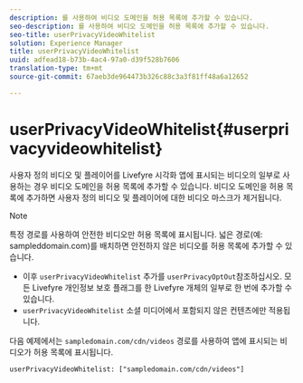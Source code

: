 ```yaml
---
description: 를 사용하여 비디오 도메인을 허용 목록에 추가할 수 있습니다.
seo-description: 를 사용하여 비디오 도메인을 허용 목록에 추가할 수 있습니다.
seo-title: userPrivacyVideoWhitelist
solution: Experience Manager
title: userPrivacyVideoWhitelist
uuid: adfead18-b73b-4ac4-97a0-d39f528b7606
translation-type: tm+mt
source-git-commit: 67aeb3de964473b326c88c3a3f81ff48a6a12652

---
```



# userPrivacyVideoWhitelist{#userprivacyvideowhitelist}

사용자 정의 비디오 및 플레이어를 Livefyre 시각화 앱에 표시되는 비디오의 일부로 사용하는 경우 비디오 도메인을 허용 목록에 추가할 수 있습니다. 비디오 도메인을 허용 목록에 추가하면 사용자 정의 비디오 및 플레이어에 대한 비디오 마스크가 제거됩니다.

>[!NOTE]
>
>특정 경로를 사용하여 안전한 비디오만 허용 목록에 표시됩니다. 넓은 경로(예: sampleddomain.com)를 배치하면 안전하지 않은 비디오를 허용 목록에 추가할 수 있습니다.

* 이후 `userPrivacyVideoWhitelist` 추가를 `userPrivacyOptOut`참조하십시오. 모든 Livefyre 개인정보 보호 플래그를 한 Livefyre 개체의 일부로 한 번에 추가할 수 있습니다.
* `userPrivacyVideoWhitelist` 소셜 미디어에서 포함되지 않은 컨텐츠에만 적용됩니다.

다음 예제에서는 `sampledomain.com/cdn/videos` 경로를 사용하여 앱에 표시되는 비디오가 허용 목록에 표시됩니다.

```
userPrivacyVideoWhitelist: ["sampledomain.com/cdn/videos"]
```
